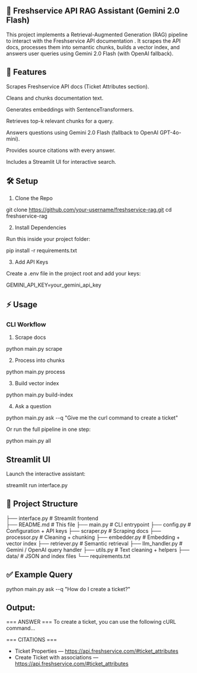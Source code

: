 ## 📘 Freshservice API RAG Assistant (Gemini 2.0 Flash)

This project implements a Retrieval-Augmented Generation (RAG) pipeline to interact with the Freshservice API documentation
.
It scrapes the API docs, processes them into semantic chunks, builds a vector index, and answers user queries using Gemini 2.0 Flash (with OpenAI fallback).

## 🚀 Features

Scrapes Freshservice API docs (Ticket Attributes section).

Cleans and chunks documentation text.

Generates embeddings with SentenceTransformers.

Retrieves top-k relevant chunks for a query.

Answers questions using Gemini 2.0 Flash (fallback to OpenAI GPT-4o-mini).

Provides source citations with every answer.

Includes a Streamlit UI for interactive search.


## 🛠️ Setup

1. Clone the Repo

git clone https://github.com/your-username/freshservice-rag.git
cd freshservice-rag


2. Install Dependencies

Run this inside your project folder:

pip install -r requirements.txt


3. Add API Keys

Create a .env file in the project root and add your keys:

GEMINI_API_KEY=your_gemini_api_key


## ⚡ Usage

### CLI Workflow

1. Scrape docs

python main.py scrape


2. Process into chunks

python main.py process


3. Build vector index

python main.py build-index


4. Ask a question

python main.py ask --q "Give me the curl command to create a ticket"


Or run the full pipeline in one step:

python main.py all

## Streamlit UI

Launch the interactive assistant:

streamlit run interface.py

## 📂 Project Structure

├── interface.py         # Streamlit frontend    
├── README.md            # This file
├── main.py              # CLI entrypoint
├── config.py            # Configuration + API keys
├── scraper.py           # Scraping docs
├── processor.py         # Cleaning + chunking
├── embedder.py          # Embedding + vector index
├── retriever.py         # Semantic retrieval
├── llm_handler.py       # Gemini / OpenAI query handler
├── utils.py             # Text cleaning + helpers
├── data/                # JSON and index files
└── requirements.txt

## ✅ Example Query

python main.py ask --q "How do I create a ticket?"

## Output:

=== ANSWER ===
To create a ticket, you can use the following cURL command...

=== CITATIONS ===
- Ticket Properties — https://api.freshservice.com/#ticket_attributes
- Create Ticket with associations — https://api.freshservice.com/#ticket_attributes